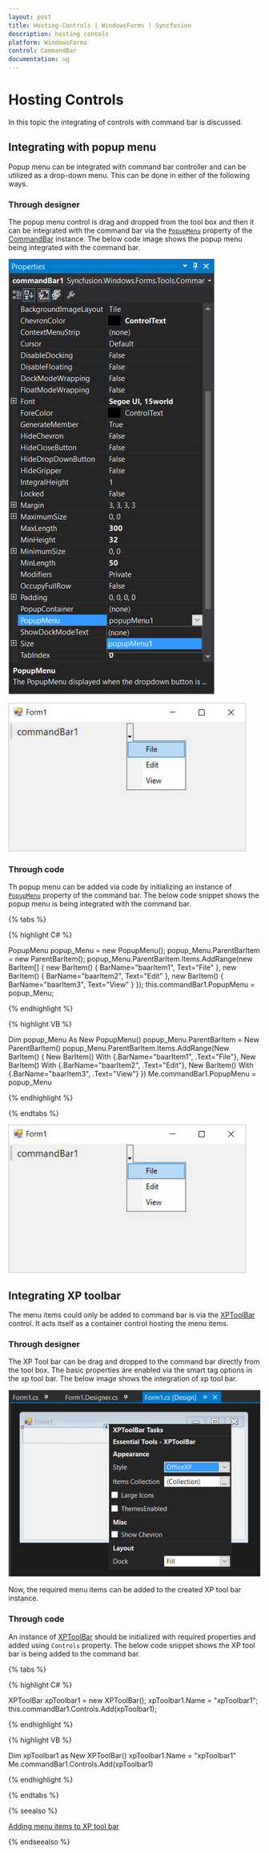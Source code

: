 ```yaml
---
layout: post
title: Hosting-Controls | WindowsForms | Syncfusion
description: hosting contols
platform: WindowsForms
control: CommandBar
documentation: ug
---
```


# Hosting Controls

In this topic the integrating of controls with command bar is discussed.

## Integrating with popup menu

Popup menu can be integrated with command bar controller and can be utilized as a drop-down menu. This can be done in either of the following ways.

### Through designer

The popup menu control is drag and dropped from the tool box and then it can be integrated with the command bar via the [`PopupMenu`](https://help.syncfusion.com/cr/windowsforms/Syncfusion.Windows.Forms.Tools.CommandBar.html#Syncfusion_Windows_Forms_Tools_CommandBar_PopupMenu) property of the [CommandBar](https://help.syncfusion.com/cr/windowsforms/Syncfusion.Windows.Forms.Tools.CommandBar.html) instance. The below code image shows the popup menu being integrated with the command bar.

![Popup menu added to the command bar](Hosting-Controls-images/popupMenu_Integration_CommandBar_Designer.png)

![Popup menu added to the command bar](Hosting-Controls-images/form_with_CommandBar_PopupMenu.png)

### Through code

Th popup menu can be added via code by initializing an instance of [`PopupMenu`](https://help.syncfusion.com/cr/windowsforms/Syncfusion.Windows.Forms.Tools.CommandBar.html#Syncfusion_Windows_Forms_Tools_CommandBar_PopupMenu) property of the command bar. The below code snippet shows the popup menu is being integrated with the command bar.

{% tabs %}

{% highlight C# %}

PopupMenu popup_Menu = new PopupMenu();
popup_Menu.ParentBarItem = new ParentBarItem();
popup_Menu.ParentBarItem.Items.AddRange(new BarItem[]
{
    new BarItem() { BarName="baarItem1", Text="File" },
    new BarItem() { BarName="baarItem2", Text="Edit" },
    new BarItem() { BarName="baarItem3", Text="View" }
});
this.commandBar1.PopupMenu = popup_Menu;

{% endhighlight %}

{% highlight VB %}

Dim popup_Menu As New PopupMenu()
popup_Menu.ParentBarItem = New ParentBarItem()
popup_Menu.ParentBarItem.Items.AddRange(New BarItem()
{
    New BarItem() With {.BarName="baarItem1", .Text="File"},
    New BarItem() With {.BarName="baarItem2", .Text="Edit"},
    New BarItem() With {.BarName="baarItem3", .Text="View"}
})
Me.commandBar1.PopupMenu = popup_Menu

{% endhighlight %}

{% endtabs %}

![Popup menu added to the command bar](Hosting-Controls-images/form_with_CommandBar_PopupMenu.png)

## Integrating XP toolbar

The menu items could only be added to command bar is via the [XPToolBar](https://help.syncfusion.com/cr/windowsforms/Syncfusion.Windows.Forms.Tools.XPMenus.XPToolBar.html) control. It acts itself as a container control hosting the menu items.

### Through designer

The XP Tool bar can be drag and dropped to the command bar directly from the tool box. The basic properties are enabled via the smart tag options in the xp tool bar. The below image shows the integration of xp tool bar.

![XP Tool bar added to the form](Hosting-Controls-images/xpToolbar_Integration_CommandBar_Designer.png)

Now, the required menu items can be added to the created XP tool bar instance.

### Through code

An instance of [XPToolBar](https://help.syncfusion.com/cr/windowsforms/Syncfusion.Windows.Forms.Tools.XPMenus.XPToolBar.html) should be initialized with required properties and added using `Controls` property. The below code snippet shows the XP tool bar is being added to the command bar.

{% tabs %}

{% highlight C# %}

XPToolBar xpToolbar1 = new XPToolBar();
xpToolbar1.Name = "xpToolbar1";
this.commandBar1.Controls.Add(xpToolbar1);

{% endhighlight %}

{% highlight VB %}

Dim xpToolbar1 as New XPToolBar()
xpToolbar1.Name = "xpToolbar1"
Me.commandBar1.Controls.Add(xpToolbar1)

{% endhighlight %}

{% endtabs %}

{% seealso %}

[Adding menu items to XP tool bar](https://help.syncfusion.com/windowsforms/xptoolbar/adding-and-filling-the-xptoolbar)

{% endseealso %}
